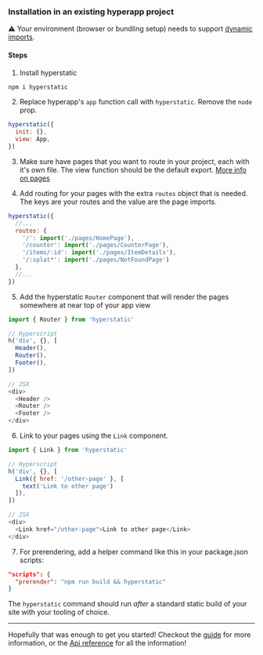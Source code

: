 ### Installation in an existing hyperapp project  

<div class="callout">

⚠ Your environment (browser or bundling setup) needs to support [dynamic imports](https://developer.mozilla.org/en-US/docs/Web/JavaScript/Reference/Statements/import#browser_compatibility).

</div>

#### Steps

1. Install hyperstatic

```bash
npm i hyperstatic
```

2. Replace hyperapp's `app` function call with `hyperstatic`. Remove the `node` prop.

```javascript
hyperstatic({
  init: {},
  view: App,
})
```

3. Make sure have pages that you want to route in your project, each with it's own file. The view function should be the default export. [More info on pages](/docs#pages)

4. Add routing for your pages with the extra `routes` object that is needed. The keys are your routes and the value are the page imports.   

```javascript
hyperstatic({
  //...
  routes: {
    '/': import('./pages/HomePage'),
    '/counter': import('./pages/CounterPage'),
    '/items/:id': import('./pages/ItemDetails'),
    '/:splat*': import('./pages/NotFoundPage')
  },
  //...
})

```


5. Add the hyperstatic `Router` component that will render the pages somewhere at near top of your app view   

```javascript
import { Router } from 'hyperstatic'

// Hyperscript
h('div', {}, [
  Header(),
  Router(),
  Footer(),
])

// JSX
<div>
  <Header />
  <Router />
  <Footer />
</div>
```

6. Link to your pages using the `Link` component.   

```javascript
import { Link } from 'hyperstatic'

// Hyperscript
h('div', {}, [
  Link({ href: '/other-page' }, [
    text('Link to other page')
  ]),
])

// JSX
<div>
  <Link href="/other-page">Link to other page</Link>
</div>
```

7. For prerendering, add a helper command like this in your package.json scripts:  

```json
"scripts": {
  "prerender": "npm run build && hyperstatic"
}
```

The `hyperstatic` command should run *after* a standard static build of your site with your tooling of choice.

---

Hopefully that was enough to get you started! Checkout the [guide](/guide) for more information, or the [Api reference](/api-reference) for all the information!
